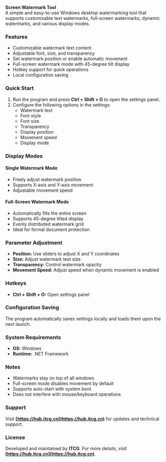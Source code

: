 **Screen Watermark Tool**  
A simple and easy-to-use Windows desktop watermarking tool that supports customizable text watermarks, full-screen watermarks, dynamic watermarks, and various display modes.  

### **Features**  
- Customizable watermark text content  
- Adjustable font, size, and transparency  
- Set watermark position or enable automatic movement  
- Full-screen watermark mode with 45-degree tilt display  
- Hotkey support for quick operations  
- Local configuration saving  

### **Quick Start**  
1. Run the program and press **Ctrl + Shift + O** to open the settings panel.  
2. Configure the following options in the settings:  
   - Watermark text  
   - Font style  
   - Font size  
   - Transparency  
   - Display position  
   - Movement speed  
   - Display mode  

### **Display Modes**  
#### **Single Watermark Mode**  
- Freely adjust watermark position  
- Supports X-axis and Y-axis movement  
- Adjustable movement speed  

#### **Full-Screen Watermark Mode**  
- Automatically fills the entire screen  
- Supports 45-degree tilted display  
- Evenly distributed watermark grid  
- Ideal for formal document protection  

### **Parameter Adjustment**  
- **Position:** Use sliders to adjust X and Y coordinates  
- **Size:** Adjust watermark text size  
- **Transparency:** Control watermark opacity  
- **Movement Speed:** Adjust speed when dynamic movement is enabled  

### **Hotkeys**  
- **Ctrl + Shift + O:** Open settings panel  

### **Configuration Saving**  
The program automatically saves settings locally and loads them upon the next launch.  

### **System Requirements**  
- **OS:** Windows  
- **Runtime:** .NET Framework  

### **Notes**  
- Watermarks stay on top of all windows  
- Full-screen mode disables movement by default  
- Supports auto-start with system boot  
- Does not interfere with mouse/keyboard operations  

### **Support**  
Visit **[https://hub.itcg.cn](https://hub.itcg.cn)** for updates and technical support.  

### **License**  
Developed and maintained by **ITCG**. For more details, visit **[https://hub.itcg.cn](https://hub.itcg.cn)**.
